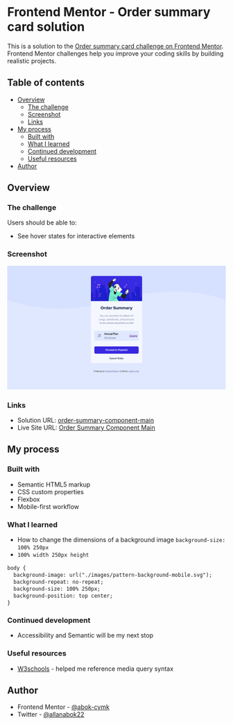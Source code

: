 # Frontend Mentor - Order summary card solution

This is a solution to the [Order summary card challenge on Frontend Mentor](https://www.frontendmentor.io/challenges/order-summary-component-QlPmajDUj). Frontend Mentor challenges help you improve your coding skills by building realistic projects. 

## Table of contents

- [Overview](#overview)
  - [The challenge](#the-challenge)
  - [Screenshot](#screenshot)
  - [Links](#links)
- [My process](#my-process)
  - [Built with](#built-with)
  - [What I learned](#what-i-learned)
  - [Continued development](#continued-development)
  - [Useful resources](#useful-resources)
- [Author](#author)

## Overview

### The challenge

Users should be able to:

- See hover states for interactive elements

### Screenshot

![](./screenshot.png)

### Links

- Solution URL: [order-summary-component-main](https://github.com/abok-cymk/order-summary-component-main)
- Live Site URL: [Order Summary Component Main](https://your-live-site-url.com)

## My process

### Built with

- Semantic HTML5 markup
- CSS custom properties
- Flexbox
- Mobile-first workflow

### What I learned
- How to change the dimensions of a background image <code>background-size: 100% 250px</code>
- `100% width 250px height`

```
body {
  background-image: url("./images/pattern-background-mobile.svg");
  background-repeat: no-repeat;
  background-size: 100% 250px;
  background-position: top center;
}
```

### Continued development
- Accessibility and Semantic will be my next stop

### Useful resources

- [W3schools](https://www.w3schools.com/css/css_rwd_mediaqueries.asp) - helped me reference media query syntax

## Author

- Frontend Mentor - [@abok-cymk](https://www.frontendmentor.io/profile/yourusername)
- Twitter - [@allanabok22](https://www.x.com/allanabok22)

